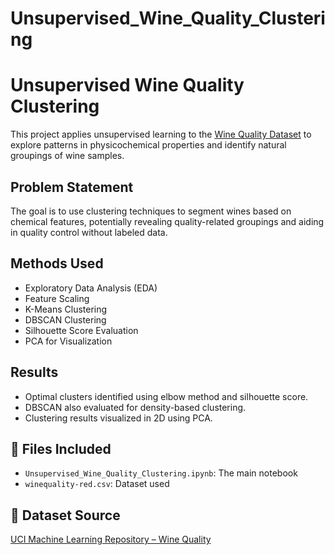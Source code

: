 # Unsupervised_Wine_Quality_Clustering
# Unsupervised Wine Quality Clustering

This project applies unsupervised learning to the [Wine Quality Dataset](https://archive.ics.uci.edu/ml/datasets/Wine+Quality) to explore patterns in physicochemical properties and identify natural groupings of wine samples.

## Problem Statement
The goal is to use clustering techniques to segment wines based on chemical features, potentially revealing quality-related groupings and aiding in quality control without labeled data.

## Methods Used
- Exploratory Data Analysis (EDA)
- Feature Scaling
- K-Means Clustering
- DBSCAN Clustering
- Silhouette Score Evaluation
- PCA for Visualization

## Results
- Optimal clusters identified using elbow method and silhouette score.
- DBSCAN also evaluated for density-based clustering.
- Clustering results visualized in 2D using PCA.

## 📁 Files Included
- `Unsupervised_Wine_Quality_Clustering.ipynb`: The main notebook
- `winequality-red.csv`: Dataset used

## 🔗 Dataset Source
[UCI Machine Learning Repository – Wine Quality](https://archive.ics.uci.edu/ml/datasets/Wine+Quality)
